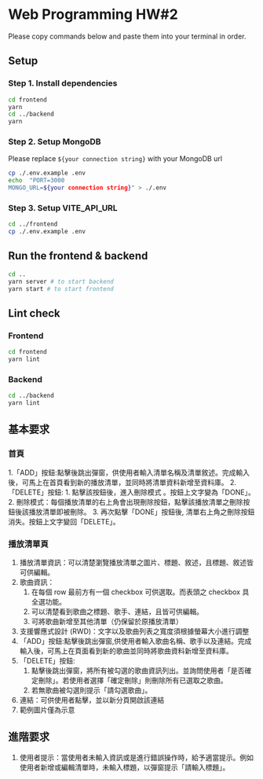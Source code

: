# Web Programming HW#2

Please copy commands below and paste them into your terminal in order.

## Setup

### Step 1. Install dependencies

```sh
cd frontend
yarn
cd ../backend
yarn
```

### Step 2. Setup MongoDB

Please replace `${your connection string}` with your MongoDB url

```sh
cp ./.env.example .env
echo  "PORT=3000
MONGO_URL=${your connection string}" > ./.env
```

### Step 3. Setup VITE_API_URL

```sh
cd ../frontend
cp ./.env.example .env
```

## Run the frontend & backend

```sh
cd ..
yarn server # to start backend
yarn start # to start frontend
```

## Lint check

### Frontend

```sh
cd frontend
yarn lint
```

### Backend

```sh
cd ../backend
yarn lint
```

## 基本要求

### 首頁

1.「ADD」按鈕:點擊後跳出彈窗，供使用者輸入清單名稱及清單敘述。完成輸入後，可馬上在首頁看到新的播放清單，並同時將清單資料新增至資料庫。
2.「DELETE」按鈕:
    1. 點擊該按鈕後，進入刪除模式 。按鈕上文字變為「DONE」。
    2. 刪除模式：每個播放清單的右上角會出現刪除按鈕，點擊該播放清單之刪除按鈕後該播放清單即被刪除。
    3. 再次點擊「DONE」按鈕後, 清單右上角之刪除按鈕消失。按鈕上文字變回「DELETE」。

### 播放清單頁

1. 播放清單資訊：可以清楚瀏覽播放清單之圖片、標題、敘述，且標題、敘述皆可供編輯。
2. 歌曲資訊：
    1. 在每個 row 最前方有一個 checkbox 可供選取。而表頭之 checkbox 具全選功能。
    2. 可以清楚看到歌曲之標題、歌手、連結，且皆可供編輯。
    3. 可將歌曲新增至其他清單（仍保留於原播放清單）
3. 支援響應式設計 (RWD)：文字以及歌曲列表之寬度須根據螢幕大小進行調整
4. 「ADD」按鈕:點擊後跳出彈窗,供使用者輸入歌曲名稱、歌手以及連結。完成輸入後，可馬上在頁面看到新的歌曲並同時將歌曲資料新增至資料庫。
5. 「DELETE」按鈕:
    1. 點擊後跳出彈窗，將所有被勾選的歌曲資訊列出。並詢問使用者「是否確定刪除」。若使用者選擇「確定刪除」則刪除所有已選取之歌曲。
    2. 若無歌曲被勾選則提示「請勾選歌曲」。
6. 連結：可供使用者點擊，並以新分頁開啟該連結
7. 範例圖片僅為示意

## 進階要求

1. 使用者提示：當使用者未輸入資訊或是進行錯誤操作時，給予適當提示。例如使用者新增或編輯清單時，未輸入標題，以彈窗提示「請輸入標題」。